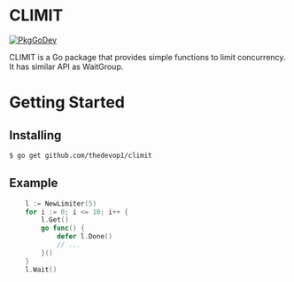 # CLIMIT
[![PkgGoDev](https://pkg.go.dev/badge/github.com/thedevop1/climit)](https://pkg.go.dev/github.com/thedevop1/climit) 

CLIMIT is a Go package that provides simple functions to limit concurrency. It has similar API as WaitGroup.

Getting Started
===============

Installing
----------

```sh
$ go get github.com/thedevop1/climit
```

Example
-------
```go
    l := NewLimiter(5)
    for i := 0; i <= 10; i++ {
        l.Get()
        go func() {
            defer l.Done()
            // ...
        }()
    }
    l.Wait()
```
